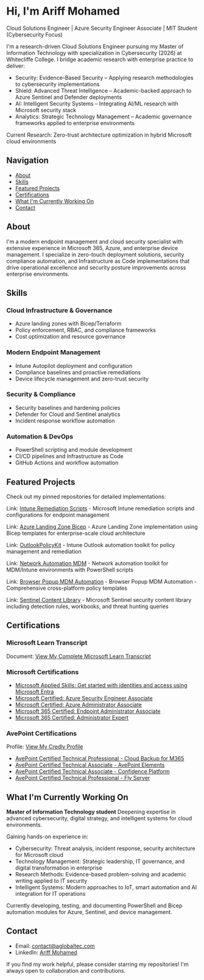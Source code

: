 # Hi, I'm Ariff Mohamed

Cloud Solutions Engineer | Azure Security Engineer Associate | MIT Student (Cybersecurity Focus)

I'm a research-driven Cloud Solutions Engineer pursuing my Master of Information Technology with specialization in Cybersecurity (2026) at Whitecliffe College. I bridge academic research with enterprise practice to deliver:

- Security: Evidence-Based Security – Applying research methodologies to cybersecurity implementations
- Shield: Advanced Threat Intelligence – Academic-backed approach to Azure Sentinel and Defender deployments
- AI: Intelligent Security Systems – Integrating AI/ML research with Microsoft security stack
- Analytics: Strategic Technology Management – Academic governance frameworks applied to enterprise environments

Current Research: Zero-trust architecture optimization in hybrid Microsoft cloud environments

## Navigation

- [About](#about)
- [Skills](#skills)
- [Featured Projects](#featured-projects)
- [Certifications](#certifications)
- [What I'm Currently Working On](#what-im-currently-working-on)
- [Contact](#contact)

## About

I'm a modern endpoint management and cloud security specialist with extensive experience in Microsoft 365, Azure, and enterprise device management. I specialize in zero-touch deployment solutions, security compliance automation, and Infrastructure as Code implementations that drive operational excellence and security posture improvements across enterprise environments.

## Skills

### Cloud Infrastructure & Governance

- Azure landing zones with Bicep/Terraform
- Policy enforcement, RBAC, and compliance frameworks
- Cost optimization and resource governance

### Modern Endpoint Management

- Intune Autopilot deployment and configuration
- Compliance baselines and proactive remediations
- Device lifecycle management and zero-trust security

### Security & Compliance

- Security baselines and hardening policies
- Defender for Cloud and Sentinel analytics
- Incident response workflow automation

### Automation & DevOps

- PowerShell scripting and module development
- CI/CD pipelines and Infrastructure as Code
- GitHub Actions and workflow automation

## Featured Projects

Check out my pinned repositories for detailed implementations:

Link: [Intune Remediation Scripts](https://github.com/a-ariff/cda3a49a) - Microsoft Intune remediation scripts and configurations for endpoint management

Link: [Azure Landing Zone Bicep](https://github.com/a-ariff/febd7ba4) - Azure Landing Zone implementation using Bicep templates for enterprise-scale cloud architecture

Link: [OutlookPolicyKit](https://github.com/a-ariff/OutlookPolicyKit) - Intune Outlook automation toolkit for policy management and remediation

Link: [Network Automation MDM](https://github.com/a-ariff/6647df0d) - Network automation toolkit for MDM/Intune environments with PowerShell scripts

Link: [Browser Popup MDM Automation](https://github.com/a-ariff/28559666) - Browser Popup MDM Automation - Comprehensive cross-platform policy templates

Link: [Sentinel Content Library](https://github.com/a-ariff/5005c059) - Microsoft Sentinel security content library including detection rules, workbooks, and threat hunting queries

## Certifications

### Microsoft Learn Transcript

Document: [View My Complete Microsoft Learn Transcript](https://learn.microsoft.com/en-us/users/ariff-mohamed/transcript/73n4ki5ojwly24p?10057e31)

### Microsoft Certifications

- [Microsoft Applied Skills: Get started with identities and access using Microsoft Entra](https://learn.microsoft.com/api/credentials/share/en-us/Ariff-Mohamed/7CA3C54A4DAAF6D?8ac53fd9)
- [Microsoft Certified: Azure Security Engineer Associate](https://learn.microsoft.com/api/credentials/share/en-us/Ariff-Mohamed/1DE42D8D3E20360F?8ac53fd9)
- [Microsoft Certified: Azure Administrator Associate](https://learn.microsoft.com/api/credentials/share/en-us/Ariff-Mohamed/27EA011B0DB995A?8ac53fd9)
- [Microsoft 365 Certified: Endpoint Administrator Associate](https://learn.microsoft.com/api/credentials/share/en-us/Ariff-Mohamed/5E7B5535D853075?8ac53fd9)
- [Microsoft 365 Certified: Administrator Expert](https://learn.microsoft.com/api/credentials/share/en-us/Ariff-Mohamed/FFE73C769C6190B1?8ac53fd9)

### AvePoint Certifications

Profile: [View My Credly Profile](https://www.credly.com/users/ariff-mohamed)

- [AvePoint Certified Technical Professional - Cloud Backup for M365](https://www.credly.com/badges/41165314/public_url)
- [AvePoint Certified Technical Associate - AvePoint Elements](https://www.credly.com/badges/9b33d9ab/public_url)
- [AvePoint Certified Technical Associate - Confidence Platform](https://www.credly.com/badges/47bfa023/public_url)
- [AvePoint Certified Technical Professional - Fly Server](https://www.credly.com/badges/c526d426/public_url)

## What I'm Currently Working On

**Master of Information Technology student** Deepening expertise in advanced cybersecurity, digital strategy, and intelligent systems for cloud environments.

Gaining hands-on experience in:

- Cybersecurity: Threat analysis, incident response, security architecture for Microsoft cloud
- Technology Management: Strategic leadership, IT governance, and digital transformation in enterprise
- Research Methods: Evidence-based problem-solving and academic writing applied to IT security
- Intelligent Systems: Modern approaches to IoT, smart automation and AI integration for IT operations

Currently developing, testing, and documenting PowerShell and Bicep automation modules for Azure, Sentinel, and device management.

## Contact

- Email: contact@aglobaltec.com
- LinkedIn: [Ariff Mohamed](https://www.linkedin.com/in/ariff-mohamed/)

If you find my work helpful, please consider starring my repositories! I'm always open to collaboration and contributions.
